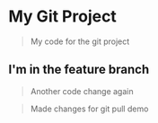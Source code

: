 # My Git Project

> My code for the git project

## I'm in the feature branch

> Another code change again

> Made changes for git pull demo
